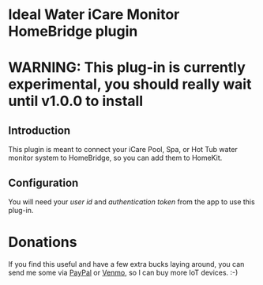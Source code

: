 # Ideal Water iCare Monitor HomeBridge plugin

# WARNING: This plug-in is currently experimental, you should really wait until v1.0.0 to install

## Introduction

This plugin is meant to connect your iCare Pool, Spa, or Hot Tub water monitor system
to HomeBridge, so you can add them to HomeKit. 

## Configuration

You will need your *user id* and  *authentication token* from the app to use this plug-in.

# Donations

If you find this useful and have a few extra bucks laying around,
you can send me some via [PayPal](https://www.paypal.com/paypalme/waltmoorhouse)
or [Venmo](https://venmo.com/?txn=pay&audience=public&recipients=Walt-Moorhouse),
so I can buy more IoT devices.  :-)
